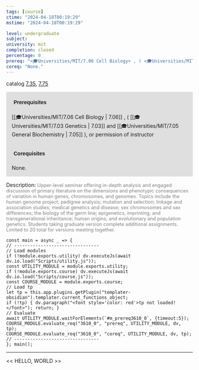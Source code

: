 ```yaml
---
tags: [course]
ctime: "2024-04-18T00:19:29"
mstime: "2024-04-18T00:19:29"

level: undergraduate
subject: 
university: mit
completion: closed
percentage: 0
prereq: "<🎓Universities/MIT/7.06 Cell Biology> , ( <🎓Universities/MIT/7.03 Genetics> and <🎓Universities/MIT/7.05 General Biochemistry> ), or permission of instructor"
coreq: "None."
---
```


catalog [7.35](http://student.mit.edu/catalog/m7a.html#7.35), [7.75](http://student.mit.edu/catalog/m7a.html#7.75)

<span style="display: block; padding: 15px; background-color: rgb(100, 100, 100, 0.2);"><font id="m_prereq3610_0" style="display: block; font-family: Arial, sans-serif; font-weight: bold; padding: 5px">Prerequisites</font><br><span id="prereq3610_0">[[🎓Universities/MIT/7.06 Cell Biology | 7.06]] , ( [[🎓Universities/MIT/7.03 Genetics | 7.03]] and [[🎓Universities/MIT/7.05 General Biochemistry | 7.05]] ), or permission of instructor</span></span>
<span style="display: block; padding: 15px; background-color: rgb(100, 100, 100, 0.2);"><font id="m_coreq3610_0" style="display: block; font-family: Arial, sans-serif; font-weight: bold; padding: 5px">Corequisites</font><br><span id="coreq3610_0">None.</span></span>

<font style="">Description:</font>
<font style="color: grey; font-size: 0.8rem;">Upper-level seminar offering in-depth analysis and engaged discussion of primary literature on the dimensions and phenotypic consequences of variation in human genes, chromosomes, and genomes. Topics include the human genome project; pedigree analysis; mutation and selection; linkage and association studies; medical genetics and disease; sex chromosomes and sex differences; the biology of the germ line; epigenetics, imprinting, and transgenerational inheritance; human origins; and evolutionary and population genetics. Students taking graduate version complete additional assignments. Limited to 20 total for versions meeting together.</font>

```dataviewjs
const main = async _ => {
// --------------------------------
// Load modules
if (!module.exports.utility) dv.executeJs(await dv.io.load("Scripts/utility.js"));
const UTILITY_MODULE = module.exports.utility;
if (!module.exports.course) dv.executeJs(await dv.io.load("Scripts/course.js"));
const COURSE_MODULE = module.exports.course;
// Load tp
let tp = this.app.plugins.getPlugin("templater-obsidian").templater.current_functions_object;
if (!tp) { dv.paragraph("<font style='color: red'>tp not loaded!</font>"); return; }
// Evaluate
await UTILITY_MODULE.waitForElements(`#m_prereq3610_0`, {timeout:5});
COURSE_MODULE.evaluate_req("3610_0", "prereq", UTILITY_MODULE, dv, tp);
COURSE_MODULE.evaluate_req("3610_0", "coreq", UTILITY_MODULE, dv, tp);
// --------------------------------
}; main();
```

---

<< HELLO, WORLD >>
